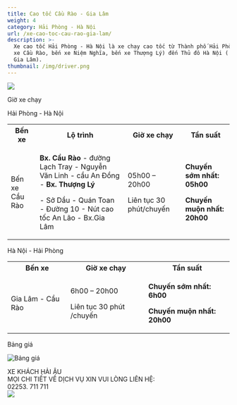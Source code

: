 ```yaml
---
title: Cao tốc Cầu Rào - Gia Lâm
weight: 4
category: Hải Phòng - Hà Nội
url: /xe-cao-toc-cau-rao-gia-lam/
description: >-
  Xe cao tốc Hải Phòng - Hà Nội là xe chạy cao tốc từ Thành phố Hải Phòng (bến
  xe Cầu Rào, bến xe Niệm Nghĩa, bến xe Thượng Lý) đến Thủ đô Hà Nội ( bến xe
  Gia Lâm).
thumbnail: /img/driver.png
---
```

	
</div>

<p class="tc"><img src="/img/HP-HN(4).jpg"/></p>

<div class="tc w-100">
	
</div>

<p class="dib bg-blue white b ttu pa2">Giờ xe chạy</p>

<p class="tc b blue">Hải Phòng - Hà Nội</p>

<table class="w-100 table-slim-border table-padding-cell">
	<tbody>
		<tr class="b bg-blue white">
			<th>Bến xe</th>
			<th>Lộ tr&igrave;nh</th>
			<th>
				Giờ&nbsp;xe chạy
			</th>
			<th>Tần suất</th>
		</tr>
		<tr>
			<td>Bến xe Cầu Rào</td>
			<td>
				<p><strong>Bx. Cầu Rào</strong>&nbsp;-&nbsp;đường Lạch Tray - Nguyễn Văn Linh -&nbsp;cầu An Đồng -&nbsp;<strong>Bx. Thượng L&yacute;</strong></p>
				<p>- Sở Dầu -&nbsp;Quán Toan - Đường 10 - N&uacute;t cao tốc An L&atilde;o - Bx.Gia L&acirc;m</p>
			</td>
			<td>
				<p>05h00 &ndash; 20h00</p>
				<p>Li&ecirc;n tục 30 ph&uacute;t/chuyến</p>
			</td>
			<td>
				<p><strong>Chuyến sớm nhất: 05h00</strong></p>
				<p><strong>Chuyến muộn nhất: 20h00</strong></p>
			</td>
		</tr>
		<tr>
			
</table>

<p class="tc b blue">Hà Nội - Hải Phòng</p>

<table class="w-100 table-slim-border table-padding-cell">
	<tbody>
		<tr class="b bg-blue white">
			<th>Bến xe</th>
			<th>
				Giờ&nbsp;xe chạy
			</th>
			<th>Tần suất</th>
		</tr>
		<tr>
			<td>Gia L&acirc;m - Cầu R&agrave;o</td>
			<td>
				<p>6h00 &ndash; 20h00</p>
				<p>Li&ecirc;n tục 30 ph&uacute;t /chuyến</p>
			</td>
			<td>
				<p><strong>Chuyến sớm nhất: 6h00</strong></p>
				<p><strong>Chuyến muộn nhất: 20h00</strong></p>
			</td>
		</tr>
	</tbody>
</table>

<p class="dib bg-blue white b ttu pa2">Bảng giá</p>

<p class="tc">
	<img alt="Bảng giá" src="/img/vé chặng HP-HN(2).png" />
</p>

<div class="w-100 mv4 w-100 tc ba b--dashed b--blue blue b bg-light-gray pa3 tj ">
	<p class="tc lh-copy">
		​XE KHÁCH HẢI ÂU
		<br/>
		MỌI CHI TIẾT VỀ DỊCH VỤ XIN VUI LÒNG LIÊN HỆ:
		<br/>
		<span class="b red">02253. 711 711</span>
		<br/>
		<img class="dib" src="/img/facebook.png"/>
	</p>
</div>
